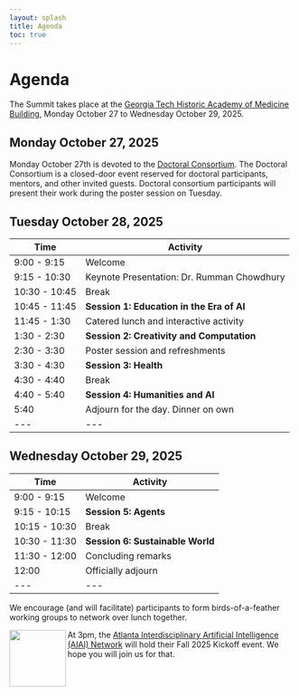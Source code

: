 ```yaml
---
layout: splash
title: Agenda
toc: true
---
```

<script type="text/javascript"> 
function toggleBibtex(obj) { 
	var elems = document.body.getElementsByTagName("*");
	var i = 0;
	for (i =0; i < elems.length; i++) {
		var classname = elems[i].className;
		if (elems[i].id != obj && (classname == "talk" || classname == 'affil')) {
			elems[i].style.display = "none";
		}
	}
	element = document.getElementById(obj)
	if (element.style.display == "none") {
		element.style.display="block";
	}
	else {
		element.style.display="none";
	} 
	 

}
</script>

<style type="text/css" src="bibs.css">
.talkbutton {
	font-size: 8pt;
	background-color: black;
	color: white;
	border: 1px solid black;
	text-decoration: none;
	text-decoration-color: white;
	border-radius: 2px;
}
.talk {
	white-space: pre-wrap;
	background: #ffffff;
	color: red;
	border: 1px dotted red;
	width: 75%;
	position:absolute;
	overflow: hidden;
	z-index:2400;
	width: 250px;
}	
.affil {
	white-space: pre-wrap;
	background: #ffffff;
	color: blue;
	border: 1px dotted blue;
	width: 75%;
	position:absolute;
	overflow: hidden;
	z-index:2400;
	width: 250px;
}	
</style>

<h1>Agenda</h1>

The Summit takes place at the <a href="/location">Georgia Tech Historic Academy of Medicine Building</a>, Monday October 27 to Wednesday October 29, 2025.

<h2>Monday October 27, 2025</h2>

Monday October 27th is devoted to the <a href="/doctoral-consortium">Doctoral Consortium</a>. The Doctoral Consortium is a closed-door event reserved for doctoral participants, mentors, and other invited guests. Doctoral consortium participants will present their work during the poster session on Tuesday.

<h2>Tuesday October 28, 2025</h2>

| Time | Activity |
|---|---|
| 9:00 - 9:15 | Welcome |
| 9:15 - 10:30 | Keynote Presentation: Dr. Rumman Chowdhury |
| 10:30 - 10:45 | Break |
| 10:45 - 11:45 | **Session 1: Education in the Era of AI** <!-- <br>Ashok Goel, Georgia Tech, title TBD<br>Michael Horn, Northwestern University, "Vibe Studenting: Literacy and Learning in the Age of AI"<br>Tamara Tate, University of California, Irvine, "If, when, and how to use generative AI in education"--> |
| 11:45 - 1:30 | Catered lunch and interactive activity |
| 1:30 - 2:30 | **Session 2: Creativity and Computation**<!--<br>Brian Magerko, Georgia Tech, Title TBD<br>Irfan Essa, Google and Georgia Tech, Title TBD<br>Anna Huang, MIT, Title TBD--> |
| 2:30 - 3:30 | Poster session and refreshments |
| 3:30 - 4:30 | **Session 3: Health**<!--<br>Jennifer Kim, Georgia Tech, Title TBD<br>    Rumi Chunara, New York University, "A Bifocal Vision for Responsible AI: Linking Data and Knowledge for Healthy Communities"<br>Ratna Kandala, University of Kansas, "Toward a Responsible Human-AI Alliance in Mental Health"--> |
| 4:30 - 4:40 | Break |
| 4:40 - 5:40 | **Session 4: Humanities and AI**<!--<br>Carl DiSalvo, Georgia Tech, Title TBD<br>Lauren Klein, Emory University, and Andre Block, Georgia Tech, "Provocations from the Humanities for Generative AI Research"<br>Elissa Redmilles, Georgetown University, "A Tractable Extreme: What Responsible Computing Can Learn From Defending in Depth against AI Sexual Abuse"--> |
| 5:40 | Adjourn for the day. Dinner on own |
|---|---|

<h2>Wednesday October 29, 2025</h2>

| Time | Activity |
|---|---|
| 9:00 - 9:15 | Welcome |
| 9:15 - 10:15 | **Session 5: Agents**<!--<br>Tucker Balch, Emory University, Title TBD<br>Nick Diakopoulos, Northwestern University, "The AI Accountability Problem"<br>Dylan Hadfield-Menell, Title TBD--> |
| 10:15 - 10:30 | Break |
| 10:30 - 11:30 | **Session 6: Sustainable World**<!--<br>Robert Soden, University of Toronto, Title TBD<br>Pedro Reynolds-Cuellar, MIT, Ttile TBD<br>Cindy Lin and Allen Hyde, Georgia Tech, Title TBD--> |
| 11:30 - 12:00 | Concluding remarks |
| 12:00 | Officially adjourn |
|---|---|

We encourage (and will facilitate) participants to form birds-of-a-feather working groups to network over lunch together.  

<img src="https://www.aiai.network/wp-content/uploads/2024/02/AIAI_Logo-150x150.png" align="left" width="100" />At 3pm, the <a href="https://www.aiai.network/">Atlanta Interdisciplinary Artificial Intelligence (AIAI) Network</a> will hold their Fall 2025 Kickoff event. We hope you will join us for that.

